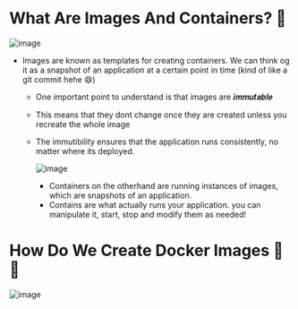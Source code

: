 # What Are Images And Containers? 🐳

![image](https://github.com/user-attachments/assets/cc8f9bd0-4d16-498e-a375-885fe2f2fcd9)

- Images are known as templates for creating containers. We can think og it as a snapshot
  of an application at a certain point in time (kind of like a git commit hehe 😄)

  - One important point to understand is that images are 𝒊𝒎𝒎𝒖𝒕𝒂𝒃𝒍𝒆
  - This means that they dont change once they are created unless you recreate
    the whole image
  - The immutibility ensures that the application runs consistently, no matter where its deployed.
 
    ![image](https://github.com/user-attachments/assets/f243f977-7a06-4e4e-8807-f689fba70fe9)

    - Containers on the otherhand are running instances of images, which are snapshots of an application.
    - Contains are what actually runs your application. you can manipulate it, start, stop and modify them as needed!

# How Do We Create Docker Images 🐳🚀

![image](https://github.com/user-attachments/assets/c5c7c2ce-4c04-4c8c-9a0e-94d92113553f)

